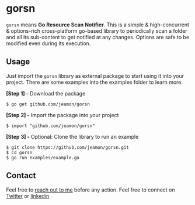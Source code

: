 # gorsn

`gorsn` means **Go Resource Scan Notifier**. This is a simple & high-concurrent & options-rich cross-platform go-based library to periodically scan a folder and all its sub-content to get notified at any changes. Options are safe to be modified even during its execution.

## Usage

Just import the `gorsn` library as external package to start using it into your project. There are some examples into the examples folder to learn more. 

**[Step 1] -** Download the package

```shell
$ go get github.com/jeamon/gorsn
```


**[Step 2] -** Import the package into your project

```shell
$ import "github.com/jeamon/gorsn"
```


**[Step 3] -** Optional: Clone the library to run an example

```shell
$ git clone https://github.com/jeamon/gorsn.git
$ cd gorsn
$ go run examples/example.go
```

## Contact

Feel free to [reach out to me](https://blog.cloudmentor-scale.com/contact) before any action. Feel free to connect on [Twitter](https://twitter.com/jerome_amon) or [linkedin](https://www.linkedin.com/in/jeromeamon/)
